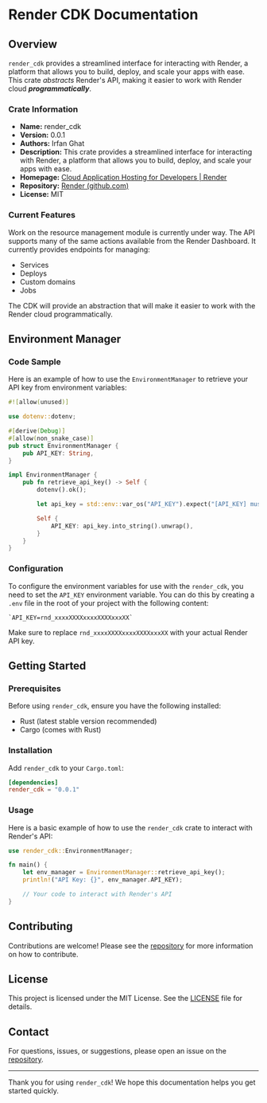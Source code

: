 # Render CDK Documentation

## Overview

`render_cdk` provides a streamlined interface for interacting with Render, a platform that allows you to build, deploy, and scale your apps with ease. This crate *abstracts* Render's API, making it easier to work with Render cloud ***programmatically***.

### Crate Information

-   **Name:** render_cdk
-   **Version:** 0.0.1
-   **Authors:** Irfan Ghat
-   **Description:** This crate provides a streamlined interface for interacting with Render, a platform that allows you to build, deploy, and scale your apps with ease.
-   **Homepage:** [Cloud Application Hosting for Developers | Render](https://render.com/)
-   **Repository:** [Render (github.com)](https://github.com/renderinc)
-   **License:** MIT

### Current Features

Work on the resource management module is currently under way. The API supports many of the same actions available from the Render Dashboard. It currently provides endpoints for managing:

-   Services
-   Deploys
-   Custom domains
-   Jobs

The CDK will provide an abstraction that will make it easier to work with the Render cloud programmatically.

## Environment Manager

### Code Sample

Here is an example of how to use the `EnvironmentManager` to retrieve your API key from environment variables:

```rust
#![allow(unused)]

use dotenv::dotenv;

#[derive(Debug)]
#[allow(non_snake_case)]
pub struct EnvironmentManager {
    pub API_KEY: String,
}

impl EnvironmentManager {
    pub fn retrieve_api_key() -> Self {
        dotenv().ok();

        let api_key = std::env::var_os("API_KEY").expect("[API_KEY] must be set.");

        Self {
            API_KEY: api_key.into_string().unwrap(),
        }
    }
}
``` 

### Configuration

To configure the environment variables for use with the `render_cdk`, you need to set the `API_KEY` environment variable. You can do this by creating a `.env` file in the root of your project with the following content:

```.env
`API_KEY=rnd_xxxxXXXXxxxxXXXXxxxXX` 
```
Make sure to replace `rnd_xxxxXXXXxxxxXXXXxxxXX` with your actual Render API key.

## Getting Started

### Prerequisites

Before using `render_cdk`, ensure you have the following installed:

-   Rust (latest stable version recommended)
-   Cargo (comes with Rust)

### Installation

Add `render_cdk` to your `Cargo.toml`:

```toml
[dependencies]
render_cdk = "0.0.1"
```` 

### Usage

Here is a basic example of how to use the `render_cdk` crate to interact with Render's API:

```rust
use render_cdk::EnvironmentManager;

fn main() {
    let env_manager = EnvironmentManager::retrieve_api_key();
    println!("API Key: {}", env_manager.API_KEY);

    // Your code to interact with Render's API
}
```` 

## Contributing

Contributions are welcome! Please see the [repository](https://github.com/lexara-prime-ai/RENDER_CDK) for more information on how to contribute.

## License

This project is licensed under the MIT License. See the [LICENSE](https://github.com/lexara-prime-ai/MPESA_SDK/blob/master/LICENSE) file for details.

## Contact

For questions, issues, or suggestions, please open an issue on the [repository](https://github.com/lexara-prime-ai/RENDER_CDK).

----------

Thank you for using `render_cdk`! We hope this documentation helps you get started quickly.